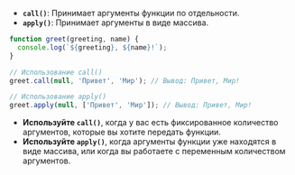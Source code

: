 - **`call()`**: Принимает аргументы функции по отдельности.
- **`apply()`**: Принимает аргументы в виде массива.

```js
function greet(greeting, name) {
  console.log(`${greeting}, ${name}!`);
}

// Использование call()
greet.call(null, 'Привет', 'Мир'); // Вывод: Привет, Мир!

// Использование apply()
greet.apply(null, ['Привет', 'Мир']); // Вывод: Привет, Мир!

```

- **Используйте `call()`**, когда у вас есть фиксированное количество аргументов, которые вы хотите передать функции.
- **Используйте `apply()`**, когда аргументы функции уже находятся в виде массива, или когда вы работаете с переменным количеством аргументов.